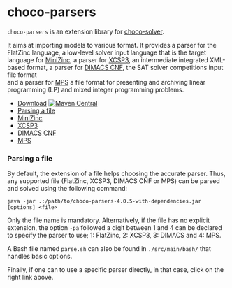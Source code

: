 choco-parsers
=============

`choco-parsers` is an extension library for [choco-solver](https://github.com/chocoteam/choco-solver).

It aims at importing models to various format.
It provides a parser for the FlatZinc language, a low-level solver input language that is the target language for [MiniZinc](http://www.minizinc.org/), 
a parser for [XCSP3](http://xcsp.org), an intermediate integrated XML-based format,
a parser for [DIMACS CNF](http://www.satcompetition.org/2009/format-benchmarks2009.html), the SAT solver competitions input file format  
and a parser for [MPS](http://miplib.zib.de/) a file format for presenting and archiving linear programming (LP) and mixed integer programming problems.

* [Download](https://github.com/chocoteam/choco-parsers/releases/latest) [![Maven Central](https://maven-badges.herokuapp.com/maven-central/org.choco-solver/choco-parsers/badge.svg)](https://maven-badges.herokuapp.com/maven-central/org.choco-solver/choco-parsers)
* [Parsing a file](#par)
* [MiniZinc](./MINIZINC.md)
* [XCSP3](XCSP3.md)
* [DIMACS CNF](DIMACS.md)
* [MPS](MPS.md)


<a name="par"></a>
### Parsing a file

By default, the extension of a file helps choosing the accurate parser.
Thus, any supported file (FlatZinc, XCSP3, DIMACS CNF or MPS) can be parsed and solved using the following command:

  ```java -jar .:/path/to/choco-parsers-4.0.5-with-dependencies.jar [options] <file>```

Only the file name is mandatory.
Alternatively, if the file has no explicit extension, the option ```-pa``` followed a digit between 1 and 4 
can be declared to specify the parser to use; 1: FlatZinc, 2: XCSP3, 3: DIMACS and 4: MPS.

A Bash file named ```parse.sh``` can also be found in `./src/main/bash/` that handles basic options.

Finally, if one can to use a specific parser directly, in that case, click on the right link above.
